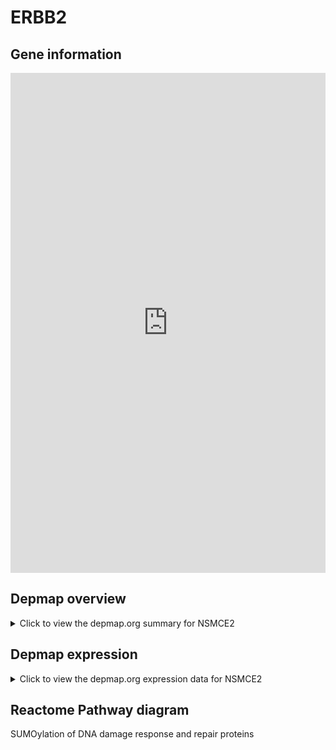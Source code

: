 <h1>ERBB2</h1>

<h2>Gene information</h2>
<iframe src="https://depmap.org/portal/gene/NSMCE2?tab=about" style="border:none;width:100%;height:800px"></iframe>

<h2>Depmap overview</h2>
<details>
  <summary>Click to view the depmap.org summary for NSMCE2</summary>
  <iframe src="https://depmap.org/portal/gene/NSMCE2?tab=overview" style="border:none;width:100%;height:800px"></iframe>
</details>

<h2>Depmap expression</h2>
<details>
  <summary>Click to view the depmap.org expression data for NSMCE2</summary>
  <iframe src="https://depmap.org/portal/gene/NSMCE2?tab=characterization" style="border:none;width:100%;height:800px"></iframe>
</details>



<h2>Reactome Pathway diagram</h2>
SUMOylation of DNA damage response and repair proteins
<div id="diagramHolder"></div>

<script>
    //Creating the Reactome Diagram widget
    //Take into account a proxy needs to be set up in your server side pointing to www.reactome.org
    function onReactomeDiagramReady(){  //This function is automatically called when the widget code is ready to be used
        var diagram = Reactome.Diagram.create({
            "placeHolder" : "diagramHolder",
            "width" : 900,
            "height" : 500
        });

        //Initialising it to the "Hemostasis" pathway
        diagram.loadDiagram("R-HSA-3108214");

        //Adding different listeners

        diagram.onDiagramLoaded(function (loaded) {
            console.info("Loaded ", loaded);
            diagram.flagItems("BAD");
	    diagram.flagItems("Q92934");
            if (loaded == "R-HSA-3108214") diagram.selectItem("R-HSA-3108214");
        });

     }
</script>




